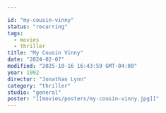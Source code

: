 ```yaml
---

id: "my-cousin-vinny"
status: "recurring"
tags:
  - movies
  - thriller
title: "My Cousin Vinny"
date: "2024-02-07"
modified: "2025-10-16 16:43:59 GMT-04:00"
year: 1992
director: "Jonathan Lynn"
category: "thriller"
studio: "general"
poster: "[[movies/posters/my-cousin-vinny.jpg]]"
---
```

